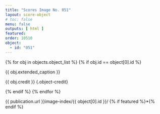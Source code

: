 ```yaml
---
title: "Scores Image No. 051"
layout: score-object
# toc: false
menu: false
outputs: [ html ]
featured: 
order: 10510
object:
  - id: "051"
---
```


{% for obj in objects.object_list %}
{% if obj.id == object[0].id %}

{{ obj.extended_caption }}

{{ obj.credit }} {.object-credit}

{% endif %}
{% endfor %}

<div class="object-credit object-url is-print-only">

{{ publication.url }}image-index/{{ object[0].id }}/ {% if featured %}*{% endif %}

</div>
